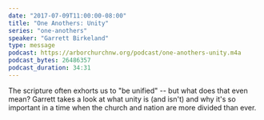 ```yaml
---
date: "2017-07-09T11:00:00-08:00"
title: "One Anothers: Unity"
series: "one-anothers"
speaker: "Garrett Birkeland"
type: message
podcast: https://arborchurchnw.org/podcast/one-anothers-unity.m4a
podcast_bytes: 26486357
podcast_duration: 34:31
---
```


The scripture often exhorts us to "be unified" -- but what does that even mean? Garrett takes a look at what unity is (and isn't) and why it's so important in a time when the church and nation are more divided than ever.
